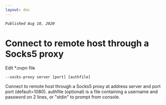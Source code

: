 ```yaml
---
layout: doc
---
```

*`Published Aug 10, 2020`*

# Connect to remote host through a Socks5 proxy

Edit *.ovpn file

```
--socks-proxy server [port] [authfile]
```

Connect to remote host through a Socks5 proxy at address server and port port (default=1080). authfile (optional) is a file containing a username and password on 2 lines, or "stdin" to prompt from console.
